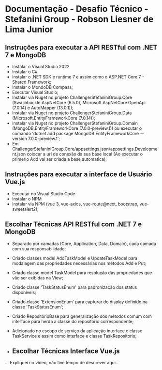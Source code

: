# Documentação - Desafio Técnico - Stefanini Group - Robson Liesner de Lima Junior

## Instruções para executar a API RESTful com .NET 7 e MongoDB

- Instalar o Visual Studio 2022
- Instalar o C#
- Instalar o .NET SDK e runtime 7 e assim como o ASP.NET Core 7 - Shared Framework;
- Instalar o MondoDB Compass;
- Executar Visual Studio;
- Instalar via Nuget no projeto ChallengerStefaniniGroup.Core (Swashbuckle.AspNetCore (6.5.0), Microsoft.AspNetCore.OpenApi (7.0.14) e AutoMapper (13.0.1));
- Instalar via Nuget no projeto ChallengerStefaniniGroup.Data (Microsoft.EntityFrameworkCore (7.0.14));
- Instalar via Nuget no projeto ChallengerStefaniniGroup.Domain (MongoDB.EntityFrameworkCore (7.0.0-preview.1)) ou executar o comando 'dotnet add package MongoDB.EntityFrameworkCore --version 7.0.0-preview.1';
- Em ChallengerStefaniniGroup.Core/appsettings.json/appsettings.Development.json colocar a url de conexão da sua base local (Ao executar o primerio Add vai ser criada a base automatica);

## Instruções para executar a interface de Usuário Vue.js

- Executar no Visual Studio Code
- Instalar o NPM
- Instalar via NPM (vue 3, vue-axios, vue-route@next, bootstrap, vue-sweetalert2);

## Escolhar Técnicas API RESTful com .NET 7 e MongoDB

- Separado por camadas (Core, Application, Data, Domain), cada camada com sua responsabilidade;
- Criado classes model AddTaskModel e UpdateTaskModel para modalagem das propriedades necessárias nos métodos Add e Put;
- Criado classe model TaskModel para resolução das propriedades que vão ser exibidas na View;
- Criado classe 'TaskStatusEnum' para padronização dos status disponíveis;
- Criado classe 'ExtensionEnum' para capturar do display definido na classe 'TaskStatusEnum';
- Criado RepositórioBase para generalização dos métodos comum com interface para herda a classe do repositório correspondente;
- Adicionado no escopo de serviço da aplicação interface e classe TaskService e assim como interface e classe TaskRepositorio;

- ## Escolhar Técnicas Interface Vue.js
...
Expliquei no vídeo, não tive tempo de descrever aqui..

